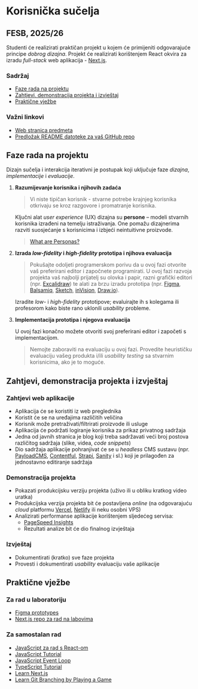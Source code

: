 # Korisnička sučelja <!-- omit in toc -->

## FESB, 2025/26 <!-- omit in toc -->

Studenti će realizirati praktičan projekt u kojem će primijeniti odgovarajuće principe _dobrog dizajna_. Projekt će realizirati korištenjem React okvira za izradu _full-stack_ web aplikacija - [Next.js](https://nextjs.org/).

### Sadržaj

- [Faze rada na projektu](#faze-rada-na-projektu)
- [Zahtjevi, demonstracija projekta i izvještaj](#zahtjevi-demonstracija-projekta-i-izvještaj)
- [Praktične vježbe](#prakti%C4%8Dne-vje%C5%BEbe)

### Važni linkovi <!-- omit in toc -->

- [Web stranica predmeta](https://hci.mario-cagalj.from.hr/)
- [Predložak README datoteke za vaš GitHub repo](/docs/readme-template/README.md)

## Faze rada na projektu

Dizajn sučelja i interakcija iterativni je postupak koji uključuje faze _dizajna_, _implementacije_ i _evaluacije_.

1. **Razumijevanje korisnika i njihovih zadaća**

   > Vi niste tipičan korisnik - stvarne potrebe krajnjeg korisnika otkrivaju se kroz razgovore i promatranje korisnika.

   Ključni alat _user experience_ (UX) dizajna su **persone** – modeli stvarnih korisnika izrađeni na temelju istraživanja. One pomažu dizajnerima razviti suosjećanje s korisnicima i izbjeći neintuitivne proizvode.

   > [What are Personas?](https://youtu.be/XnG4c4gXaQY)

2. **Izrada _low-fidelity_ i _high-fidelity_ prototipa i njihova evaluacija**

   > Pokušajte odoljeti programerskom porivu da u ovoj fazi otvorite vaš preferirani editor i započnete programirati. U ovoj fazi razvoja projekta vaš najbolji prijatelj su olovka i papir, razni grafički editori (npr. [Excalidraw](https://excalidraw.com/)) te alati za brzu izradu prototipa (npr. [Figma](https://www.figma.com), [Balsamiq](https://balsamiq.com/wireframes/), [Sketch](https://www.sketch.com/), [inVision](https://www.invisionapp.com/), [Draw.io](https://drawio-app.com/)).

   Izradite _low-_ i _high-fidelity_ prototipove; evaluirajte ih s kolegama ili profesorom kako biste rano uklonili _usability_ probleme.

3. **Implementacija prototipa i njegova evaluacija**

   U ovoj fazi konačno možete otvoriti svoj preferirani editor i započeti s implementacijom.

   > Nemojte zaboraviti na evaluaciju u ovoj fazi. Provedite heurističku evaluaciju vašeg produkta i/ili _usability testing_ sa stvarnim korisnicima, ako je to moguće.

## Zahtjevi, demonstracija projekta i izvještaj

### Zahtjevi web aplikacije

- Aplikacija će se koristiti iz web preglednika
- Koristit će se na uređajima različitih veličina
- Korisnik može pretraživati/filtrirati proizvode ili usluge
- Aplikacija će podržati logiranje korisnika za prikaz privatnog sadržaja
- Jedna od javnih stranica je blog koji treba sadržavati veći broj postova različitog sadržaja (slike, videa, _code snippets_)
- Dio sadržaja aplikacije pohranjivat će se u _headless_ CMS sustavu (npr. [PayloadCMS](https://payloadcms.com/), [Contentful](https://www.contentful.com), [Strapi](https://strapi.io), [Sanity](https://www.sanity.io/) i sl.) koji je prilagođen za jednostavno editiranje sadržaja

### Demonstracija projekta

- Pokazati produkcijsku verziju projekta (uživo ili u obliku kratkog video uratka)
- Produkcijska verzija projekta bit će postavljena _online_ (na odgovarajuću _cloud_ platformu [Vercel](https://vercel.com), [Netlify](https://www.netlify.com/) ili neku osobni VPS)
- Analizirati performanse aplikacije korištenjem sljedećeg servisa:
  - [PageSpeed Insights](https://pagespeed.web.dev/)
  - Rezultati analize bit će dio finalnog izvještaja

### Izvještaj

- Dokumentirati (kratko) sve faze projekta
- Provesti i dokumentirati _usability_ evaluaciju vaše aplikacije

## Praktične vježbe

### Za rad u laboratoriju

- [Figma prototypes](/docs/figma-prototypes/README.md)
- [Next.js repo za rad na labovima](https://github.com/mcagalj/design-agency-webapp)

### Za samostalan rad

- [JavaScript za rad s React-om](/docs/js-for-react.md)
- [JavaScript Tutorial](https://www.javascripttutorial.net/)
- [JavaScript Event Loop](https://www.javascripttutorial.net/javascript-event-loop/)
- [TypeScript Tutorial](https://www.typescripttutorial.net/)
- [Learn Next.js](https://nextjs.org/learn)
- [Learn Git Branching by Playing a Game](https://learngitbranching.js.org/)
